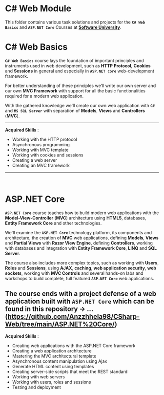 # C# Web Module

This folder contains various task solutions and projects for the **`C# Web Basics`** and **`ASP.NET Core`** Courses at **[Software University](https://softuni.bg/)**.

# C# Web Basics

**`C# Web Basics`** course lays the foundation of important principles and instruments used in web development, such as **HTTP Protocol**, **Cookies** and **Sessions** in general and especially in **`ASP.NET Core`** web-development framework.

For better understanding of these principles we'll write our own server and our own **MVC Framework** with support for all the basic functionalities required for a modern web application.

With the gathered knowledge we'll create our own web application with **`C#`** and **`MS SQL Server`** with separation of **Models**, **Views** and **Controllers** (**MVC**).

---

**Acquired Skills** :

- Working with the HTTP protocol
- Asynchronous programming
- Working with MVC template
- Working with cookies and sessions
- Creating a web server
- Creating an MVC framework

---

<br />

# ASP&#8228;NET Core

**`ASP.NET Core`** course teaches how to build modern web applications with the **Model-View-Controller** (**MVC**) architecture using **HTML5**, databases, **Entity Framework Core** and other technologies.

We'll examine the **`ASP.NET Core`** technology platform, its components and architecture, the creation of **MVC** web applications, defining **Models**, **Views** and **Partial Views** with **Razor View Engine**, defining **Controllers**, working with databases and integration with **Entity Framework Core**, **LINQ** and **SQL Server**.

The course also includes more complex topics, such as working with **Users**, **Roles** and **Sessions**, using **AJAX**, **caching**, **web application security**, **web sockets**, working with **MVC Controls** and several hands-on labs and workshops to build complete, full featured **`ASP.NET Core`** web applications.

The course ends with a project defense of a web application built with **`ASP.NET Core`** which can be found in this repository -> ...
(https://github.com/Anzzhhela98/CSharp-Web/tree/main/ASP.NET%20Core/)
---

**Acquired Skills** :

- Creating web applications with the ASP&#8228;NET Core framework
- Creating a web application architecture
- Mastering the MVC architectural template
- Asynchronous content manipulation using Ajax
- Generate HTML content using templates
- Creating server-side scripts that meet the REST standard
- Working with web servers
- Working with users, roles and sessions
- Testing and deployment
